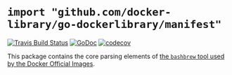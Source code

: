 # `import "github.com/docker-library/go-dockerlibrary/manifest"`

[![Travis Build Status](https://travis-ci.org/docker-library/go-dockerlibrary.svg?branch=master)](https://travis-ci.org/docker-library/go-dockerlibrary) [![GoDoc](https://godoc.org/github.com/docker-library/go-dockerlibrary?status.svg)](https://godoc.org/github.com/docker-library/go-dockerlibrary) [![codecov](https://codecov.io/gh/docker-library/go-dockerlibrary/branch/master/graph/badge.svg)](https://codecov.io/gh/docker-library/go-dockerlibrary)

This package contains the core parsing elements of [the `bashbrew` tool used by the Docker Official Images](https://github.com/docker-library/official-images/tree/master/bashbrew).
